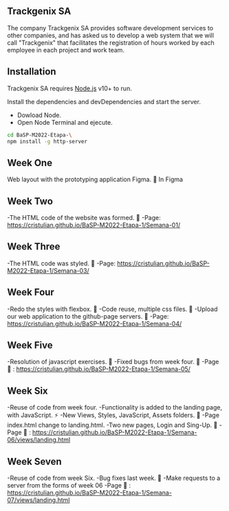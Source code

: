 ## Trackgenix SA
The company Trackgenix SA provides software development services to other companies, and has asked us to develop a web system that we will call "Trackgenix" that facilitates the registration of hours worked by each employee in each project and work team.
## Installation

Trackgenix SA requires [Node.js](https://nodejs.org/) v10+ to run.

Install the dependencies and devDependencies and start the server.
- Dowload Node.
- Open Node Terminal and ejecute.
```sh
cd BaSP-M2022-Etapa-\
npm install -g http-server
```
## Week One
Web layout with the prototyping application Figma. :wrench:
In Figma

## Week Two
-The HTML code of the website was formed. :wrench:
-Page: https://cristulian.github.io/BaSP-M2022-Etapa-1/Semana-01/

## Week Three
-The HTML code was styled. :wrench:
-Page: https://cristulian.github.io/BaSP-M2022-Etapa-1/Semana-03/

## Week Four
-Redo the styles with flexbox.  :wrench:
-Code reuse, multiple css files. :muscle:
-Upload our web application to the github-page servers. :newspaper:
-Page: https://cristulian.github.io/BaSP-M2022-Etapa-1/Semana-04/

## Week Five
-Resolution of javascript exercises.  :wrench:
-Fixed bugs from week four. :muscle:
-Page :newspaper: : https://cristulian.github.io/BaSP-M2022-Etapa-1/Semana-05/ 

## Week Six
-Reuse of code from week four.
-Functionality is added to the landing page, with JavaScript. :zap:
-New Views, Styles, JavaScript, Assets folders. :file_folder:
-Page index.html change to landing.html.
-Two new pages, Login and Sing-Up. :eyes:
-Page :newspaper: : https://cristulian.github.io/BaSP-M2022-Etapa-1/Semana-06/views/landing.html

## Week Seven
-Reuse of code from week Six.
-Bug fixes last week. 🔧
-Make requests to a server from the forms of week 06
-Page :newspaper: : https://cristulian.github.io/BaSP-M2022-Etapa-1/Semana-07/views/landing.html
